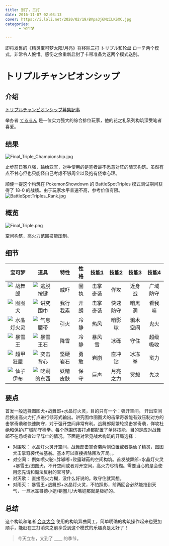 ```yaml
---
title: 别了，三打
date: 2016-11-07 02:03:13
cover: https://i.loli.net/2020/02/19/BVpa3j6MzILKSXC.jpg
categories: 
      - 宝可梦

---
```

即将发售的《精灵宝可梦太阳/月亮》将移除三打 トリプル和轮盘 ローテ两个模式，非常令人惋惜。感伤之余重新启封了卡带准备为这两个模式送别。

<!--more-->

# トリプルチャンピオンシップ

## 介绍
[トリプルチャンピオンシップ募集記事](http://terurunn.hatenablog.jp/entry/2016/10/19/222554)

举办者 [てるるん](https://twitter.com/teru_gift) 是一位实力强大的综合排位玩家，他的花之礼系列构筑深受笔者喜爱。

## 结果
![Final_Triple_Championship.jpg](https://i.loli.net/2020/02/19/MDwjzGHJkCgaip3.jpg)

止步前日赛八强，输给亚军，对手使用的是笔者最不愿意对阵的晴天构筑。虽然有点不甘心但也只能怪自己考虑不够周全以及抱有侥幸心理。

顺便一提这个构筑在 PokemonShowdown 的 BattleSpotTriples 模式测试期间获得了 18-0 的战绩。由于玩家水平普遍不高，参考价值有限。
![BattleSpotTriples_Rank.jpg](https://i.loli.net/2020/02/19/zyALSTGu5hnM1oc.jpg)

## 概览
![Final_Triple.png](https://i.loli.net/2020/02/19/KNwze3qIXgk5nxv.png)

空间构筑，高火力范围技能压制。

## 细节

|宝可梦|道具|特性|性格|技能1|技能2|技能3|技能4|
|:-:|:-:|:-:|:-:|:-:|:-:|:-:|:-:|
|![战舞郎](https://img.pokemondb.net/sprites/sun-moon/icon/hitmontop.png)|![逃脱按键](https://img.pokemondb.net/sprites/items/eject-button.png)|威吓|固执|击掌奇袭|佯攻|近身战|广域防守|
|![图图犬](https://img.pokemondb.net/sprites/sun-moon/icon/smeargle.png)|![讲究围巾](https://img.pokemondb.net/sprites/items/choice-scarf.png)|我行我素|开朗|击掌奇袭|快速防守|暗黑洞|看我嘛|
|![水晶灯火灵](https://img.pokemondb.net/sprites/sun-moon/icon/chandelure.png)|![气息腰带](https://img.pokemondb.net/sprites/items/focus-sash.png)|引火|冷静|热风|暗影球|骗术空间|鬼火|
|![暴雪王](https://img.pokemondb.net/sprites/sun-moon/icon/abomasnow.png)|![暴雪王石](https://img.pokemondb.net/sprites/items/abomasite.png)|降雪|冷静|暴风雪|冰砾|守住|超级吸收|
|![超甲狂犀](https://img.pokemondb.net/sprites/sun-moon/icon/rhyperior.png)|![突击背心](https://img.pokemondb.net/sprites/items/assault-vest.png)|坚硬岩石|勇敢|岩崩|直冲钻|冰冻拳|蛮力|
|![仙子伊布](https://img.pokemondb.net/sprites/sun-moon/icon/sylveon.png)|![吃剩的东西](https://img.pokemondb.net/sprites/items/leftovers.png)|妖精皮肤|保守|巨声|月亮之力|冥想|先决|

## 要点
首发一般选择图图犬+战舞郎+水晶灯火灵，目的只有一个：强开空间。
开出空间后换出高火力打点进行倾泻式输出。讲究围巾图图犬的击掌奇袭能有效压制对方的击掌奇袭和快速防守，对于强开空间非常有利。战舞郎频繁轮换击掌奇袭，佯攻杜绝和保护/广域防守猜拳。每个范围伤害打点都配置了单体技能，目的是应对战舞郎不在场或者过早阵亡的情况。下面是对常见战术构筑的开局选择：

* 对围攻：
水晶灯火灵开空间，战舞郎击掌奇袭两侧位置或者换仙子精灵，图图犬击掌奇袭代拉基翁。基本可以直接拆除围攻开局。。
* 对空间：
例如喷火驼+胖嘟嘟+败露球菇的空间构筑。首发战舞郎+水晶灯火灵+暴雪王/图图犬，不开空间或者对开空间，高火力尽情糊。需要当心的是会使用您先请和魔法反射的宝可梦。
* 对灭歌：
直接高火力糊，没什么好说的。敢守住就冥想。
* 对雨灭：
暴雪王+战舞郎+水晶灯火灵，不怕踩影，前两回合必然能抢到天气，一旦冰冻哥德小姐/钥圈儿/大嘴娃那就是极好的。

## 总结
这个构筑和笔者 [合众大会](https://blog.misuzu.moe/Unova_Classic.html) 使用的构筑异曲同工，简单明确的构筑操作起来也更加顺手，能赶在三打消失之前享受到这个模式的乐趣真是太好了！

> 今天立冬，又到了 ____ 的季节。
